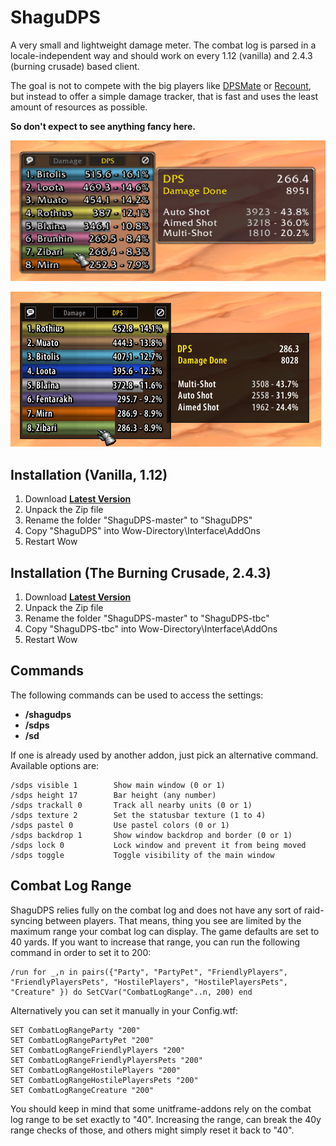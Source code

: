 # ShaguDPS

A very small and lightweight damage meter. The combat log is parsed in a locale-independent way and should work on every 1.12 (vanilla) and 2.4.3 (burning crusade) based client.

The goal is not to compete with the big players like [DPSMate](https://github.com/Geigerkind/DPSMate) or [Recount](https://www.curseforge.com/wow/addons/recount),
but instead to offer a simple damage tracker, that is fast and uses the least amount of resources as possible.

**So don't expect to see anything fancy here.**

![ShaguDPS](screenshot.jpg)

![ShaguDPS](screenshot2.jpg)

## Installation (Vanilla, 1.12)
1. Download **[Latest Version](https://github.com/shagu/ShaguDPS/archive/master.zip)**
2. Unpack the Zip file
3. Rename the folder "ShaguDPS-master" to "ShaguDPS"
4. Copy "ShaguDPS" into Wow-Directory\Interface\AddOns
5. Restart Wow

## Installation (The Burning Crusade, 2.4.3)
1. Download **[Latest Version](https://github.com/shagu/ShaguDPS/archive/master.zip)**
2. Unpack the Zip file
3. Rename the folder "ShaguDPS-master" to "ShaguDPS-tbc"
4. Copy "ShaguDPS-tbc" into Wow-Directory\Interface\AddOns
5. Restart Wow

## Commands

The following commands can be used to access the settings:
* **/shagudps**
* **/sdps**
* **/sd**

If one is already used by another addon, just pick an alternative command.
Available options are:

```
/sdps visible 1        Show main window (0 or 1)
/sdps height 17        Bar height (any number)
/sdps trackall 0       Track all nearby units (0 or 1)
/sdps texture 2        Set the statusbar texture (1 to 4)
/sdps pastel 0         Use pastel colors (0 or 1)
/sdps backdrop 1       Show window backdrop and border (0 or 1)
/sdps lock 0           Lock window and prevent it from being moved
/sdps toggle           Toggle visibility of the main window
```

## Combat Log Range

ShaguDPS relies fully on the combat log and does not have any sort of raid-syncing between players.
That means, thing you see are limited by the maximum range your combat log can display. The game defaults are set to 40 yards.
If you want to increase that range, you can run the following command in order to set it to 200:

    /run for _,n in pairs({"Party", "PartyPet", "FriendlyPlayers", "FriendlyPlayersPets", "HostilePlayers", "HostilePlayersPets", "Creature" }) do SetCVar("CombatLogRange"..n, 200) end

Alternatively you can set it manually in your Config.wtf:

    SET CombatLogRangeParty "200"
    SET CombatLogRangePartyPet "200"
    SET CombatLogRangeFriendlyPlayers "200"
    SET CombatLogRangeFriendlyPlayersPets "200"
    SET CombatLogRangeHostilePlayers "200"
    SET CombatLogRangeHostilePlayersPets "200"
    SET CombatLogRangeCreature "200"

You should keep in mind that some unitframe-addons rely on the combat log range to be set exactly to "40".
Increasing the range, can break the 40y range checks of those, and others might simply reset it back to "40".
